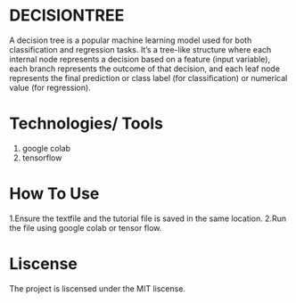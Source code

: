 # DECISIONTREE
A decision tree is a popular machine learning model used for both classification and regression tasks. It’s a tree-like structure where each internal node represents a decision based on a feature (input variable), each branch represents the outcome of that decision, and each leaf node represents the final prediction or class label (for classification) or numerical value (for regression).
# Technologies/ Tools 
1. google colab
2. tensorflow
# How To Use
1.Ensure the textfile and the tutorial file is saved in the same location.
2.Run the file using google colab or tensor flow.

# Liscense
The project is liscensed under the MIT liscense.
